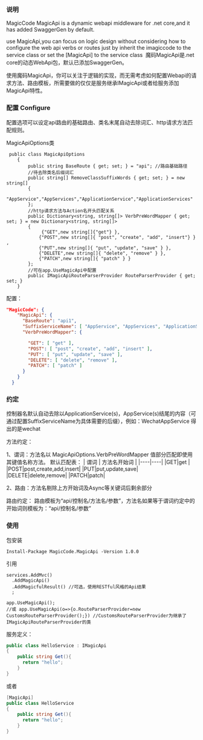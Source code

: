 ﻿### 说明

  MagicCode MagicApi is a dynamic webapi middleware for .net core,and it has added SwaggerGen by default.

  use MagicApi,you can focus on logic design without considering how to configure the web api verbs or routes just by inherit the imagiccode to the service class or set the [MagicApi] to the service class
﻿
  魔码MagicApi是.net core的动态WebApi包，默认已添加SwaggerGen。

  使用魔码MagicApi，你可以关注于逻辑的实现，而无需考虑如何配置Webapi的请求方法、路由模板，所需要做的仅仅是服务继承IMagicApi或者给服务添加MagicApi特性。

### 配置 Configure

  配置选项可以设定api路由的基础路由、类名末尾自动去除词汇、http请求方法匹配规则。

  MagicApiOptions类
```
 public class MagicApiOptions
    {
        public string BaseRoute { get; set; } = "api"; //路由基础路径
        //待去除类名后缀词汇
        public string[] RemoveClassSuffixWords { get; set; } = new string[]
        {
            "AppService","AppServices","ApplicationService","ApplicationServices"
        };
        //http请求方法与Action名开头匹配关系
        public Dictionary<string, string[]> VerbPreWordMapper { get; set; } = new Dictionary<string, string[]>
        {
             {"GET",new string[]{"get"} },
            {"POST",new string[]{ "post", "create", "add", "insert"} } ,
            {"PUT",new string[]{ "put", "update", "save" } },
            {"DELETE",new string[]{ "delete", "remove" } },
            {"PATCH",new string[]{ "patch" } }
        };
        //可在app.UseMagicApi中配置
        public IMagicApiRouteParserProvider RouteParserProvider { get; set; }
    }
```

  配置：
```json
"MagicCode": {
    "MagicApi": {
      "BaseRoute": "api1",
      "SuffixServiceName": [ "AppService", "AppServices", "ApplicationService", "ApplicationServices" ],
      "VerbPreWordMapper": {

        "GET": [ "get" ],
        "POST": [ "post", "create", "add", "insert" ],
        "PUT": [ "put", "update", "save" ],
        "DELETE": [ "delete", "remove" ],
        "PATCH": [ "patch" ]
      }
    }
  }
```
### 约定

控制器名默认自动去除以ApplicationService(s)，AppService(s)结尾的内容（可通过配置SuffixServiceName为具体需要的后缀），例如：WechatAppService 得出的是wechat

方法约定：

  1、谓词：方法名以 MagicApiOptions.VerbPreWordMapper 值部分匹配即使用其键值名称方法。
 默认匹配表：
 | 谓词 | 方法名开始词 |
|----|----|
|GET|get |
|POST|post,create,add,insert|
|PUT|put,update,save|
|DELETE|delete,remove|
|PATCH|patch|


  2、路由：方法名剔除上方开始词及Async等关键词后剩余部分

路由约定： 路由模板为“api/控制名/方法名/参数”，方法名如果等于谓词约定中的开始词则模板为：“api/控制名/参数”



### 使用

包安装
```
Install-Package MagicCode.MagicApi -Version 1.0.0
```

引用
```
services.AddMvc()
  .AddMagicApi()
  .AddMagicfulResult() //可选，使用RESTful风格的Api结果
  ; 

app.UseMagicApi();
//或 app.UseMagicApi(o=>{o.RouteParserProvider=new CustomsRouteParserProvider();}) //CustomsRouteParserProvider为继承了IMagicApiRouteParserProvider的类
```

服务定义：

```C# 
public class HelloService : IMagicApi
{
    public string Get(){
      return "hello";
    }
}
```
或者 

```C#
[MagicApi]
public class HelloService
{
    public string Get(){
      return "hello";
    }
} 
```